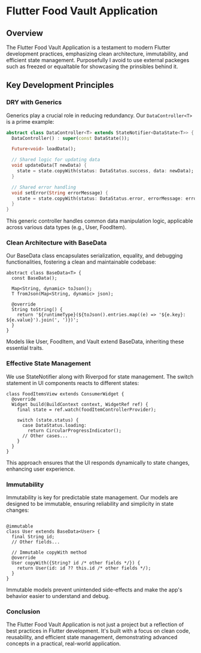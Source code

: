 # Flutter Food Vault Application

## Overview
The Flutter Food Vault Application is a testament to modern Flutter development practices, emphasizing clean architecture, immutability, and efficient state management. Purposefully I avoid to use external packeges such as freezed or equaltable for showcasing the prinsibles behind it. 

## Key Development Principles

### DRY with Generics
Generics play a crucial role in reducing redundancy. Our `DataController<T>` is a prime example:

```dart
abstract class DataController<T> extends StateNotifier<DataState<T>> {
  DataController() : super(const DataState());

  Future<void> loadData();

  // Shared logic for updating data
  void updateData(T newData) {
    state = state.copyWith(status: DataStatus.success, data: newData);
  }

  // Shared error handling
  void setError(String errorMessage) {
    state = state.copyWith(status: DataStatus.error, errorMessage: errorMessage);
  }
}
```
This generic controller handles common data manipulation logic, applicable across various data types (e.g., User, FoodItem).

### Clean Architecture with BaseData

Our BaseData<T> class encapsulates serialization, equality, and debugging functionalities, fostering a clean and maintainable codebase:

```
abstract class BaseData<T> {
  const BaseData();

  Map<String, dynamic> toJson();
  T fromJson(Map<String, dynamic> json);

  @override
  String toString() {
    return '${runtimeType}(${toJson().entries.map((e) => '${e.key}: ${e.value}').join(', ')})';
  }
}
```
Models like User, FoodItem, and Vault extend BaseData, inheriting these essential traits.

### Effective State Management

We use StateNotifier along with Riverpod for state management. The switch statement in UI components reacts to different states:

```
class FoodItemsView extends ConsumerWidget {
  @override
  Widget build(BuildContext context, WidgetRef ref) {
    final state = ref.watch(foodItemControllerProvider);

    switch (state.status) {
      case DataStatus.loading:
        return CircularProgressIndicator();
      // Other cases...
    }
  }
}
```

This approach ensures that the UI responds dynamically to state changes, enhancing user experience.

### Immutability

Immutability is key for predictable state management. Our models are designed to be immutable, ensuring reliability and simplicity in state changes:

```

@immutable
class User extends BaseData<User> {
  final String id;
  // Other fields...

  // Immutable copyWith method
  @override
  User copyWith({String? id /* other fields */}) {
    return User(id: id ?? this.id /* other fields */);
  }
}
```

Immutable models prevent unintended side-effects and make the app's behavior easier to understand and debug.

### Conclusion

The Flutter Food Vault Application is not just a project but a reflection of best practices in Flutter development. It's built with a focus on clean code, reusability, and efficient state management, demonstrating advanced concepts in a practical, real-world application.

